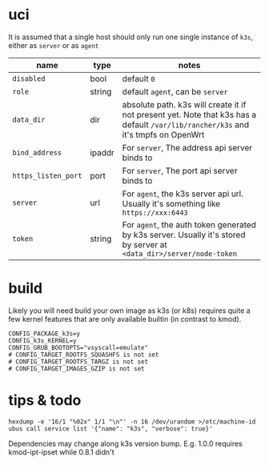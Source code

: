 # uci

It is assumed that a single host should only run one single instance of `k3s`, either as `server` or as `agent`

| name                  | type      |  notes                                                                                                                               |
| ----                  | ----      |  -----                                                                                                                               |
| `disabled`            | bool      | default `0`                                                                                                                          |
| `role`                | string    | default `agent`, can be `server`                                                                                                     |
| `data_dir`            | dir       | absolute path.  k3s will create it if not present yet.  Note that k3s has a default `/var/lib/rancher/k3s` and it's tmpfs on OpenWrt |
| `bind_address`        | ipaddr    | For `server`, The address api server binds to                                                                                        |
| `https_listen_port`   | port      | For `server`, The port api server binds to                                                                                           |
| `server`              | url       | For `agent`, the k3s server api url.  Usually it's something like `https://xxx:6443`                                                 |
| `token`               | string    | For `agent`, the auth token generated by k3s server.  Usually it's stored by server at `<data_dir>/server/node-token`                |

# build

Likely you will need build your own image as k3s (or k8s) requires quite a few
kernel features that are only available builtin (in contrast to kmod).

```config
CONFIG_PACKAGE_k3s=y
CONFIG_k3s_KERNEL=y
CONFIG_GRUB_BOOTOPTS="vsyscall=emulate"
# CONFIG_TARGET_ROOTFS_SQUASHFS is not set
# CONFIG_TARGET_ROOTFS_TARGZ is not set
# CONFIG_TARGET_IMAGES_GZIP is not set
```

# tips & todo

	hexdump -e '16/1 "%02x" 1/1 "\n"' -n 16 /dev/urandom >/etc/machine-id
	ubus call service list '{"name": "k3s", "verbose": true}'

Dependencies may change along k3s version bump.  E.g. 1.0.0 requires kmod-ipt-ipset while 0.8.1 didn't
